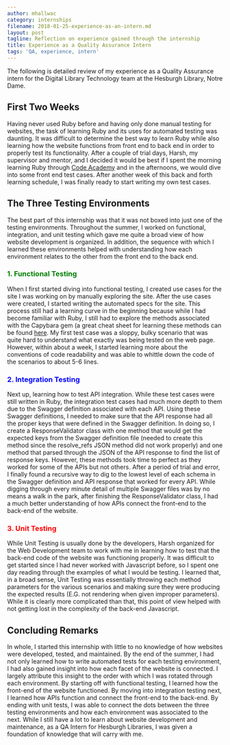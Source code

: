 ```yaml
---
author: mhallwac
category: internships
filename: 2018-01-25-experience-as-an-intern.md
layout: post
tagline: Reflection on experience gained through the internship
title: Experience as a Quality Assurance Intern
tags: 'QA, experience, intern'
---
```

The following is detailed review of my experience as a Quality Assurance intern for the Digital Library Technology team at the Hesburgh Library, Notre Dame.

## First Two Weeks
Having never used Ruby before and having only done manual testing for websites, the task of learning Ruby and its uses for automated testing was daunting. It was difficult to determine the best way to learn Ruby while also learning how the website functions from front end to back end in order to properly test its functionality.  After a couple of trial days, Harsh, my supervisor and mentor, and I decided it would be best if I spent the morning learning Ruby through [Code Academy](https://www.codecademy.com/learn) and in the afternoons, we would dive into some front end test cases. After another week of this back and forth learning schedule, I was finally ready to start writing my own test cases.

## The Three Testing Environments
The best part of this internship was that it was not boxed into just one of the testing environments.  Throughout the summer, I worked on functional, integration, and unit testing which gave me quite a broad view of how website development is organized. In addition, the sequence with which I learned these environments helped with understanding how each environment relates to the other from the front end to the back end.

### <span style="color:green"> 1. Functional Testing</span>
When I first started diving into functional testing, I created use cases for the site I was working on by manually exploring the site. After the use cases were created, I started writing the automated specs for the site.  This process still had a learning curve in the beginning because while I had become familiar with Ruby, I still had to explore the methods associated with the Capybara gem (a great cheat sheet for learning these methods can be found [here](https://gist.github.com/zhengjia/428105).  My first test case was a sloppy, bulky scenario that was quite hard to understand what exactly was being tested on the web page.  However, within about a week, I started learning more about the conventions of code readability and was able to whittle down the code of the scenarios to about 5-6 lines.

### <span style="color:blue"> 2. Integration Testing</span>
Next up, learning how to test API integration.  While these test cases were still written in Ruby, the integration test cases had much more depth to them due to the Swagger definition associated with each API.  Using these Swagger definitions, I needed to make sure that the API response had all the proper keys that were defined in the Swagger definition.  In doing so, I create a ResponseValidator class with one method that would get the expected keys from the Swagger definition file (needed to create this method since the resolve_refs JSON method did not work properly) and one method that parsed through the JSON of the API response to find the list of response keys. However, these methods took time to perfect as they worked for some of the APIs but not others.  After a period of trial and error, I finally found a recursive way to dig to the lowest level of each schema in the Swagger definition and API response that worked for every API.  While digging through every minute detail of multiple Swagger files was by no means a walk in the park, after finishing the ResponseValidator class, I had a much better understanding of how APIs connect the front-end to the back-end of the website.

### <span style="color:red"> 3. Unit Testing</span>
While Unit Testing is usually done by the developers, Harsh organized for the Web Development team to work with me in learning how to test that the back-end code of the website was functioning properly. It was difficult to get started since I had never worked with Javascript before, so I spent one day reading through the examples of what I would be testing. I learned that, in a broad sense, Unit Testing was essentially throwing each method parameters for the various scenarios and making sure they were producing the expected results (E.G. not rendering when given improper parameters). While it is clearly more complicated than that, this point of view helped with not getting lost in the complexity of the back-end Javascript.  

## Concluding Remarks
In whole, I started this internship with little to no knowledge of how websites were developed, tested, and maintained.  By the end of the summer, I had not only learned how to write automated tests for each testing environment, I had also gained insight into how each facet of the website is connected.  I largely attribute this insight to the order with which I was rotated through each environment.  By starting off with functional testing, I learned how the front-end of the website functioned. By moving into integration testing next, I learned how APIs function and connect the front-end to the back-end. By ending with unit tests, I was able to connect the dots between the three testing environments and how each environment was associated to the next.  While I still have a lot to learn about website development and maintenance, as a QA Intern for Hesburgh Libraries, I was given a foundation of knowledge that will carry with me.
